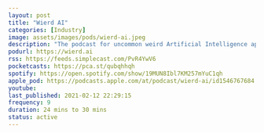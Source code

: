 ```yaml
---
layout: post
title: "Wierd AI"
categories: [Industry]
image: assets/images/pods/wierd-ai.jpeg
description: "The podcast for uncommon weird Artificial Intelligence applications and news."
podurl: https://wierd.ai
rss: https://feeds.simplecast.com/PvR4YwV6
pocketcasts: https://pca.st/qubqhhqh
spotify: https://open.spotify.com/show/19MUN8Ibl7KM257mYuC1qh
apple_pod: https://podcasts.apple.com/at/podcast/wierd-ai/id1546767684
youtube:
last_published: 2021-02-12 22:29:15
frequency: 9
duration: 24 mins to 30 mins
status: active
---
```

